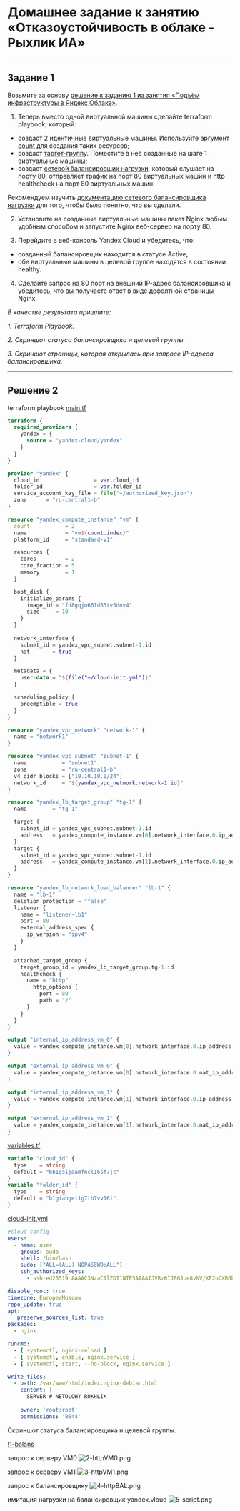 # Домашнее задание к занятию «Отказоустойчивость в облаке - Рыхлик ИА»

 ---

## **Задание 1**

Возьмите за основу [решение к заданию 1 из занятия «Подъём инфраструктуры в Яндекс Облаке»](https://github.com/netology-code/sdvps-homeworks/blob/main/7-03.md#задание-1).

1. Теперь вместо одной виртуальной машины сделайте terraform playbook, который:

- создаст 2 идентичные виртуальные машины. Используйте аргумент [count](https://www.terraform.io/docs/language/meta-arguments/count.html) для создания таких ресурсов;
- создаст [таргет-группу](https://registry.terraform.io/providers/yandex-cloud/yandex/latest/docs/resources/lb_target_group). Поместите в неё созданные на шаге 1 виртуальные машины;
- создаст [сетевой балансировщик нагрузки](https://registry.terraform.io/providers/yandex-cloud/yandex/latest/docs/resources/lb_network_load_balancer), который слушает на порту 80, отправляет трафик на порт 80 виртуальных машин и http healthcheck на порт 80 виртуальных машин.

Рекомендуем изучить [документацию сетевого балансировщика нагрузки](https://cloud.yandex.ru/docs/network-load-balancer/quickstart) для того, чтобы было понятно, что вы сделали.

2. Установите на созданные виртуальные машины пакет Nginx любым удобным способом и запустите Nginx веб-сервер на порту 80.

3. Перейдите в веб-консоль Yandex Cloud и убедитесь, что: 

- созданный балансировщик находится в статусе Active,
- обе виртуальные машины в целевой группе находятся в состоянии healthy.

4. Сделайте запрос на 80 порт на внешний IP-адрес балансировщика и убедитесь, что вы получаете ответ в виде дефолтной страницы Nginx.

*В качестве результата пришлите:*

*1. Terraform Playbook.*

*2. Скриншот статуса балансировщика и целевой группы.*

*3. Скриншот страницы, которая открылась при запросе IP-адреса балансировщика.*

---
 
## **Решение 2**

terraform playbook 
[main.tf](https://github.com/ilaryhlik17854-stack/HW_Otkazoustoychivost/blob/main/3%20-%20BackUp/rsync_ryh.sh)

```tf
terraform {
  required_providers {
    yandex = {
      source = "yandex-cloud/yandex"
    }
  }
}

provider "yandex" {
  cloud_id                 = var.cloud_id
  folder_id                = var.folder_id
  service_account_key_file = file("~/authorized_key.json")
  zone      = "ru-central1-b"
}

resource "yandex_compute_instance" "vm" {
  count           = 2
  name            = "vm${count.index}"
  platform_id     = "standard-v1"

  resources {
    cores         = 2
    core_fraction = 5
    memory        = 1
  }

  boot_disk {
    initialize_params {
      image_id = "fd8gqjo661d83tv5dnv4"
      size     = 10
    }
  }
  
  network_interface {
    subnet_id = yandex_vpc_subnet.subnet-1.id
    nat       = true
  }

  metadata = {
    user-data = "${file("~/cloud-init.yml")}"
  }

  scheduling_policy {
    preemptible = true
  }
}

resource "yandex_vpc_network" "network-1" {
  name = "network1"
}

resource "yandex_vpc_subnet" "subnet-1" {
  name           = "subnet1"
  zone           = "ru-central1-b"
  v4_cidr_blocks = ["10.10.10.0/24"]
  network_id     = "${yandex_vpc_network.network-1.id}"
}

resource "yandex_lb_target_group" "tg-1" {
  name        = "tg-1"

  target {
    subnet_id = yandex_vpc_subnet.subnet-1.id
    address   = yandex_compute_instance.vm[0].network_interface.0.ip_address
  }
  target {
    subnet_id = yandex_vpc_subnet.subnet-1.id
    address   = yandex_compute_instance.vm[1].network_interface.0.ip_address
  }
}

resource "yandex_lb_network_load_balancer" "lb-1" {
  name = "lb-1"
  deletion_protection = "false"
  listener {
    name = "listener-lb1"
    port = 80
    external_address_spec {
      ip_version = "ipv4"
    }
  }

  attached_target_group {
    target_group_id = yandex_lb_target_group.tg-1.id
    healthcheck {
      name = "http"
        http_options {
          port = 80
          path = "/"
      }
    }
  }
}

output "internal_ip_address_vm_0" {
  value = yandex_compute_instance.vm[0].network_interface.0.ip_address
}

output "external_ip_address_vm_0" {
  value = yandex_compute_instance.vm[0].network_interface.0.nat_ip_address
}

output "internal_ip_address_vm_1" {
  value = yandex_compute_instance.vm[1].network_interface.0.ip_address
}

output "external_ip_address_vm_1" {
  value = yandex_compute_instance.vm[1].network_interface.0.nat_ip_address
}
```

[variables.tf](https://github.com/ilaryhlik17854-stack/HW_Otkazoustoychivost/blob/main/3%20-%20BackUp/rsync_ryh.sh)

```tf
variable "cloud_id" {
  type    = string
  default = "bb1gsijaamfncl16sf7jc"
}
variable "folder_id" {
  type    = string
  default = "b1giahgei1g7tb7vv16i"
}

```

[cloud-init.yml](https://github.com/ilaryhlik17854-stack/HW_Otkazoustoychivost/blob/main/3%20-%20BackUp/rsync_ryh.sh)

```yml
#cloud-config
users:
  - name: user
    groups: sudo
    shell: /bin/bash
    sudo: ["ALL=(ALL) NOPASSWD:ALL"]
    ssh_authorized_keys:
      - ssh-ed25519 AAAAC3NzaC1lZDI1NTE5AAAAIJVRz6IJ86Jue8vNV/XF2oCXB0bnZYsHWCKqeHJsL2wW debian@debian12

disable_root: true
timezone: Europe/Moscow
repo_update: true
apt:
   preserve_sources_list: true
packages:
  - nginx

runcmd:
  - [ systemctl, nginx-reload ]
  - [ systemctl, enable, nginx.service ]
  - [ systemctl, start, --no-block, nginx.service ]

write_files:
  - path: /var/www/html/index.nginx-debian.html 
    content: |
      SERVER # NETOLOHY RUKHLIK
    
    owner: 'root:root'
    permissions: '0644'
```


Скриншот статуса балансировщика и целевой группы.

[!1-balans](https://github.com/ilaryhlik17854-stack/HW_Otkazoustoychivost/blob/main/3%20-%20BackUp/img/3_varlog.png?raw=true)

запрос к серверу VM0
![2-httpVM0.png](https://github.com/ilaryhlik17854-stack/HW_Otkazoustoychivost/blob/main/3%20-%20BackUp/img/3_varlog.png?raw=true)

запрос к серверу VM1
![3-httpVM1.png](https://github.com/ilaryhlik17854-stack/HW_Otkazoustoychivost/blob/main/3%20-%20BackUp/img/3_varlog.png?raw=true)

запрос к балансировщику
![4-httpBAL.png](https://github.com/ilaryhlik17854-stack/HW_Otkazoustoychivost/blob/main/3%20-%20BackUp/img/3_varlog.png?raw=true)

имитация нагрузки на балансировщик yandex.vloud
![5-script.png](https://github.com/ilaryhlik17854-stack/HW_Otkazoustoychivost/blob/main/3%20-%20BackUp/img/3_varlog.png?raw=true)

